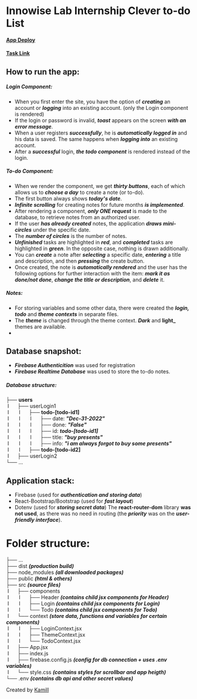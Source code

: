 # Innowise Lab Internship Clever to-do List

#### [App Deploy](https://amgod1.github.io/Innowise-Lab-Internship-Clever-to-do-List/)

#### [Task Link](https://drive.google.com/file/d/1r3jTVTyrosejvIxiuAnTM7U0XvD8vuCE/view?usp=share_link)

## How to run the app:

##### Login Component:

- When you first enter the site, you have the option of **_creating_** an account or **_logging_** into an existing account. (only the Login component is rendered)
- If the login or password is invalid, **_toast_** appears on the screen **_with an error message_**.
- When a user registers **_successfully_**, he is **_automatically logged in_** and his data is saved. The same happens when **_logging into_** an existing account.
- After a **_successful_** login, **_the todo component_** is rendered instead of the login.

##### To-do Component:

- When we render the component, we get **_thirty buttons_**, each of which allows us to **_choose a day_** to create a note (or to-do).
- The first button always shows **_today's date_**.
- **_Infinite scrolling_** for creating notes for future months **_is implemented_**.
- After rendering a component, **_only ONE request_** is made to the database, to retrieve notes from an authorized user.
- If the user **_has already created_** notes, the application **_draws mini-circles_** under the specific date.
- The **_number of circles_** is the number of notes.
- **_Unfinished_** tasks are highlighted in **_red_**, and **_completed_** tasks are highlighted in **_green_**. In the opposite case, nothing is drawn additionally.
- You can **_create_** a note after **_selecting_** a specific date, **_entering_** a title and description, and then **_pressing_** the create button.
- Once created, the note is **_automatically rendered_** and the user has the following options for further interaction with the item: **_mark it as done/not done_**, **_change the title or description_**, and **_delete_** it.

##### Notes:

- For storing variables and some other data, there were created the **_login, todo_** and **_theme contexts_** in separate files.
- The **_theme_** is changed through the theme context. **_Dark_** and **light\_** themes are available.
- 

## Database snapshot:

- **_Firebase Authenticition_** was used for registration
- **_Firebase Realtime Database_** was used to store the to-do notes.

##### Database structure:

├── **users**  
 l      ├── userLogin1  
 l       l      ├── **todo-[todo-id1]**  
 l       l       l      ├── date: **_"Dec-31-2022"_**  
 l       l       l      ├── done: **_"False"_**  
 l       l       l      ├── id: **_todo-[todo-id1]_**  
 l       l       l      ├── title: **_"buy presents"_**  
 l       l       l      ├── info: **_"i am always forgot to buy some presents"_**  
 l       l      ├── **todo-[todo-id2]**  
 l      ├── userLogin2  
└── ...

## Application stack:
- Firebase (used for **_authentication and storing data_**)
- React-Bootstrap/Bootstrap (used for **_fast layout_**)
- Dotenv (used for **_storing secret data_**)
The **react-router-dom** library **was not used**, as there was no need in routing (the **_priority_** was on the **_user-friendly interface_**).

# Folder structure:

├── ...  
├── dist **_(production build)_**  
├── node_modules ***(all downloaded packages)***  
├── public **_(html & others)_**  
├── src **_(source files)_**  
 l      ├── components  
 l       l      ├── Header **_(contains child jsx components for Header)_**  
 l       l      ├── Login **_(contains child jsx components for Login)_**  
 l       l      └── Todo **_(contains child jsx components for Todo)_**  
 l      └── context **_(store data, functions and variables for certain components)_**  
 l       l      ├── LoginContext.jsx  
 l       l      ├── ThemeContext.jsx  
 l       l      └── TodoContext.jsx  
 l      ├── App.jsx  
 l      ├── index.js  
 l      ├── firebase.config.js ***(config for db connection + uses .env variables)***  
 l      └── style.css ***(contains styles for scrollbar and app heigth)***  
└── .env ***(contains db api and other secret values)***

Created by [Kamill](https://github.com/amgod1)

